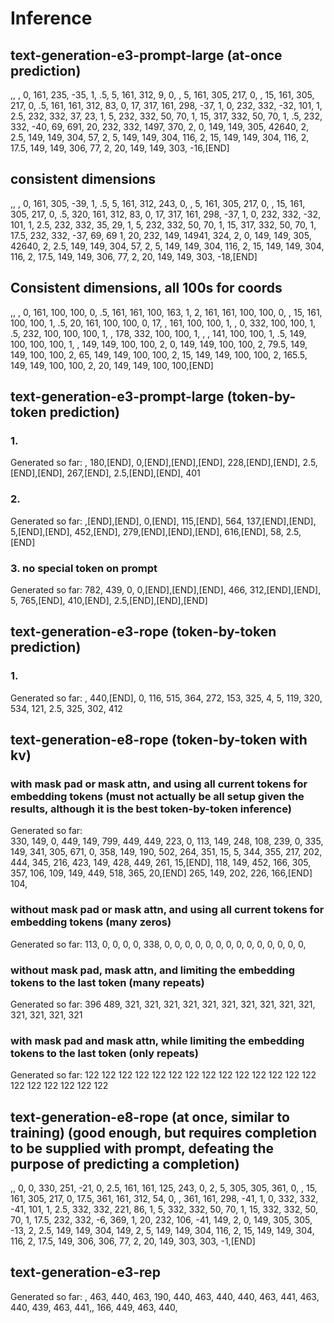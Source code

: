 # Inference

## text-generation-e3-prompt-large (at-once prediction)
,, , 
0, 161, 235, -35, 1, 
.5, 5, 161, 312, 9, 0, 
, 5, 161, 305, 217, 0, 
, 15, 161, 305, 217, 0, 
.5, 161, 161, 312, 83, 
0, 17, 317, 161, 298, -37, 
1, 0, 232, 332, -32, 101, 
1, 2.5, 232, 332, 37, 23, 
1, 5, 232, 332, 50, 70, 
1, 15, 317, 332, 50, 70, 
1, .5, 232, 332, -40, 69, 
691, 20, 232, 332, 1497, 370, 
2, 0, 149, 149, 305, 42640, 
2, 2.5, 149, 149, 304, 57, 
2, 5, 149, 149, 304, 116, 
2, 15, 149, 149, 304, 116, 
2, 17.5, 149, 149, 306, 77, 
2, 20, 149, 149, 303, -16,[END]

## consistent dimensions
,, , 0, 161, 305, -39, 1, 
.5, 5, 161, 312, 243, 
0, , 5, 161, 305, 217, 
0, , 15, 161, 305, 217, 
0, .5, 320, 161, 312, 83, 
0, 17, 317, 161, 298, -37, 
1, 0, 232, 332, -32, 101, 
1, 2.5, 232, 332, 35, 29, 
1, 5, 232, 332, 50, 70, 
1, 15, 317, 332, 50, 70, 
1, 17.5, 232, 332, -37, 69, 69
1, 20, 232, 149, 14941, 324, 
2, 0, 149, 149, 305, 42640, 
2, 2.5, 149, 149, 304, 57, 
2, 5, 149, 149, 304, 116, 
2, 15, 149, 149, 304, 116, 
2, 17.5, 149, 149, 306, 77, 
2, 20, 149, 149, 303, -18,[END]

## Consistent dimensions, all 100s for coords
,, , 
0, 161, 100, 100, 0, 
.5, 161, 161, 100, 163, 
1, 2, 161, 161, 100, 100, 
0, , 15, 161, 100, 100, 
1, .5, 20, 161, 100, 100, 
0, 17, , 161, 100, 100, 1, , 
0, 332, 100, 100, 
1, .5, 232, 100, 100, 100, 
1, , 178, 332, 100, 100, 
1, , , 141, 100, 100, 
1, .5, 149, 100, 100, 100, 
1, , 149, 149, 100, 100, 
2, 0, 149, 149, 100, 100, 
2, 79.5, 149, 149, 100, 100, 
2, 65, 149, 149, 100, 100, 
2, 15, 149, 149, 100, 100, 
2, 165.5, 149, 149, 100, 100, 
2, 20, 149, 149, 100, 100,[END]

## text-generation-e3-prompt-large (token-by-token prediction)

### 1.
Generated so far: , 180,[END], 0,[END],[END],[END], 228,[END],[END], 2.5,[END],[END], 267,[END], 2.5,[END],[END], 401

### 2.
Generated so far: ,[END],[END], 0,[END], 115,[END], 564, 137,[END],[END], 5,[END],[END], 452,[END], 279,[END],[END],[END], 616,[END], 58, 2.5,[END]

### 3. no special token on prompt
Generated so far:  782, 439, 0, 0,[END],[END],[END], 466, 312,[END],[END], 5, 765,[END], 410,[END], 2.5,[END],[END],[END]

## text-generation-e3-rope (token-by-token prediction)

### 1.
Generated so far: , 440,[END], 0, 116, 515, 364, 272, 153, 325, 4, 5, 119, 320, 534, 121, 2.5, 325, 302, 412

## text-generation-e8-rope (token-by-token with kv)
### with mask pad or mask attn, and using all current tokens for embedding tokens (must not actually be all setup given the results, although it is the best token-by-token inference)
Generated so far:  
330, 149, 0, 449, 149, 799, 
449, 449, 223, 0, 113, 149, 
248, 108, 239, 0, 335, 149, 
341, 305, 671, 0, 358, 149, 
190, 502, 264, 351, 15, 5, 
344, 355, 217, 202, 444, 345, 
216, 423, 149, 428, 449, 261, 
15,[END], 118, 149, 452, 166, 
305, 357, 106, 109, 149, 449, 
518, 365, 20,[END] 265, 149, 
202, 226, 166,[END] 104,

### without mask pad or mask attn, and using all current tokens for embedding tokens (many zeros)
Generated so far:  113, 0, 0, 0, 0, 338, 0, 0, 0, 0, 0, 0, 0, 0, 0, 0, 0, 0, 0, 0,

### without mask pad, mask attn, and limiting the embedding tokens to the last token (many repeats)
Generated so far:  396 489, 321, 321, 321, 321, 321, 321, 321, 321, 321, 321, 321, 321, 321, 321

### with mask pad and mask attn, while limiting the embedding tokens to the last token (only repeats)
Generated so far:  122 122 122 122 122 122 122 122 122 122 122 122 122 122 122 122 122 122 122 122

## text-generation-e8-rope (at once, similar to training) (good enough, but requires completion to be supplied with prompt, defeating the purpose of predicting a completion)
,, 0, 0, 330, 251, -21, 
0, 2.5, 161, 161, 125, 243, 
0, 2, 5, 305, 305, 361, 
0, , 15, 161, 305, 217, 
0, 17.5, 361, 161, 312, 54, 
0, , 361, 161, 298, -41, 
1, 0, 332, 332, -41, 101, 
1, 2.5, 332, 332, 221, 86, 
1, 5, 332, 332, 50, 70, 
1, 15, 332, 332, 50, 70, 
1, 17.5, 232, 332, -6, 369, 
1, 20, 232, 106, -41, 149, 
2, 0, 149, 305, 305, -13, 
2, 2.5, 149, 149, 304, 149, 
2, 5, 149, 149, 304, 116, 
2, 15, 149, 149, 304, 116, 
2, 17.5, 149, 306, 306, 77, 
2, 20, 149, 303, 303, -1,[END]

## text-generation-e3-rep
Generated so far: 
, 
463, 440, 
463, 190, 
440, 463, 
440, 440, 
463, 441, 
463, 440, 
439, 463, 
441,, 
166, 449, 
463, 440,

